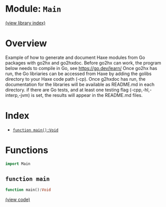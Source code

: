 # Module: `Main`

[(view library index)](./golibs.md)


# Overview


Example of how to generate and document Haxe modules from Go packages with go2hx and go2hxdoc. Before go2hx can work, the program below needs to compile in Go, see https://go.dev/learn/ Once go2hx has run, the Go libriaries can be accessed from Haxe by adding the golibs directory to your Haxe code path \(\-cp\). Once g2hxdoc has run, the documentation for the libraries will be available as README.md in each directory. if there are Go tests, and at least one testing flag \(\-cpp,\-hl,\-interp,\-jvm\) is set, the results will appear in the README.md files. 


# Index


- [`function main():Void`](<#>)

# Functions


```haxe
import Main
```


## `function main`
```haxe
function main():Void
```


 


[\(view code\)](<./Main.hx#L22>)


